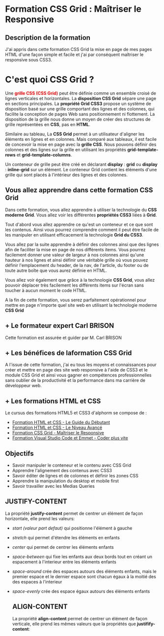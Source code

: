 # Formation CSS Grid : Maîtriser le Responsive

## Description de la formation
J'ai appris dans cette formation CSS Grid la mise en page de mes pages HTML d'une façon simple et facile et j'ai par conséquent maîtriser le responsive sous CSS3.

#  C'est quoi CSS Grid ?
Une <span style="color:red">**grille CSS (CSS Grid)**</span> peut être définie comme un ensemble croisé de lignes verticales et horizontales. La **disposition CSS Grid** sépare une page en sections principales. La **propriété Grid CSS3** propose un système de disposition basé sur une grille comportant des lignes et des colonnes, qui facilite la conception de pages Web sans positionnement ni flottement. La disposition de la grille nous donne un moyen de créer des structures de grille représentées en **CSS**, pas en **HTML**.

Similaire au tableau, La **CSS Grid** permet à un utilisateur d'aligner les éléments en lignes et en colonnes. Mais comparé aux tableaux, il est facile de concevoir la mise en page avec la **grille CSS**. Nous pouvons définir des colonnes et des lignes sur la grille en utilisant les propriétés **grid-template-rows** et **grid-template-columns**.

Un conteneur de grille peut être créé en déclarant **display** : **grid** ou **display** : **inline-grid** sur un élément. Le conteneur Grid contient les éléments d'une grille qui sont placés à l'intérieur des lignes et des colonnes.

## Vous allez apprendre dans cette formation CSS Grid

Dans cette formation, vous allez apprendre à utiliser la technologie du **CSS moderne Grid**. Vous allez voir les différentes **propriétés CSS3** liées à **Grid**.

Tout d'abord vous allez apprendre ce qu'est un conteneur et ce que sont les contenus. Ainsi vous pourrez comprendre comment il peut être facile de les manipuler en utilisant efficacement la technologie **Grid du CSS3**.

Vous allez par la suite apprendre à définir des colonnes ainsi que des lignes afin de faciliter la mise en page de nos différents items. Vous pourrez facilement donner une valeur de largeur à nos colonnes ainsi qu'une hauteur à nos lignes et ainsi définir une véritable grille où vous pouvez définir l'emplacement du header, de la nav, de l'article, du footer ou de toute autre boîte que vous aurez définie en HTML.

Vous allez voir également que grâce à la technologie **CSS Grid**, vous allez pouvoir déplacer très facilement les différents items sur l'écran sans toucher à aucun moment le code HTML.

A la fin de cette formation, vous serez parfaitement opérationnel pour mettre en page n'importe quel site web en utilisant la technologie moderne **CSS Grid**

 ## + Le formateur expert Carl BRISON
 Cette formation est assurée et guider par  M. Carl BRISON

 ## + Les bénéfices de laformation CSS Grid
 A l'issue de cette formation, j'ai eu tous les moyens et connaissances pour créer et mettre en page des site web responsive à l'aide de CSS3 et le module CSS Grid et ainsi vous gagner en compétences professionnelles sans oublier de la productivité et la performance dans ma carrière de développeur web.

 ## + Les formations HTML et CSS
 Le cursus des formations HTML5 et CSS3 d'alphorm se compose de :
 * [Formation HTML et CSS - Le Guide du Débutant ](https://www.alphorm.com/tutoriel/formation-en-ligne-html-et-css-le-guide-du-debutant)
 * [Formation HTML et CSS - Le Niveau Avancé ](https://www.alphorm.com/tutoriel/formation-en-ligne-html-et-css-le-niveau-avance)
 * [Formation CSS Grid - Maîtriser le Responsive](https://www.alphorm.com/tutoriel/formation-en-ligne-css-grid-maitriser-le-responsive)
 * [Formation Visual Studio Code et Emmet - Coder plus vite ](https://www.alphorm.com/tutoriel/formation-en-ligne-visual-studio-code-et-emmet-coder-plus-vite)

## Objectifs
* Savoir manipuler le conteneur et le contenu avec CSS Grid
* Apprendre l'alignement des contenus avec CSS3
* Savoir éditer de lignes et de colonnes et définir les zones CSS
* Apprendre la manipulation du desktop et mobile first
* Savoir travailler avec les Medias Queries

## JUSTIFY-CONTENT
La propriété **justify-content** permet de centrer un élément de façon horizontale, elle prend les valeurs:
* *start (valeur part defaut)* qui positionne l'élément à gauche
* *stretch* qui permet d'étendre les éléments en enfants 
* *center* qui permet de centrer les éléments enfants
* *space-between* qui fixe les enfants aux deux bords tout en créant un espacement à l'interieur entre les éléments enfants
* *space-around* crée des espaces autours des éléments enfants, mais le premier espace et le dernier espace sont chacun égaux à la moitié des des espaces à l'interieur
* *space-evenly* crée des espace égaux autours des éléments enfants
  
  ## ALIGN-CONTENT
  La propriété **align-content** permet de centrer un élément de façon verticale, elle prend les mêmes valeurs que la propriétés que **justifify-content**: